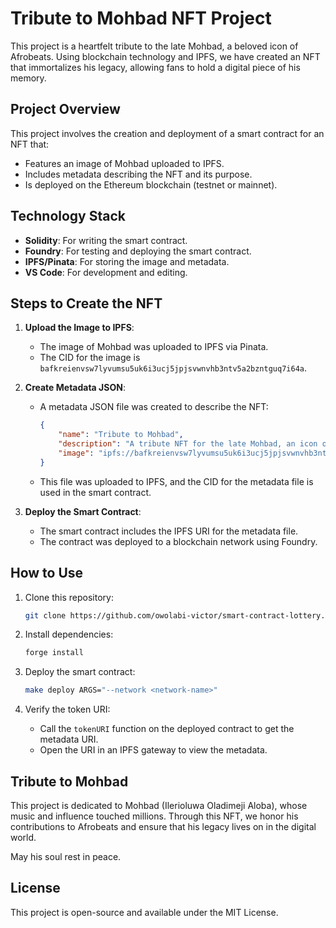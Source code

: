 # Tribute to Mohbad NFT Project

This project is a heartfelt tribute to the late Mohbad, a beloved icon of Afrobeats. Using blockchain technology and IPFS, we have created an NFT that immortalizes his legacy, allowing fans to hold a digital piece of his memory.

## Project Overview

This project involves the creation and deployment of a smart contract for an NFT that:
- Features an image of Mohbad uploaded to IPFS.
- Includes metadata describing the NFT and its purpose.
- Is deployed on the Ethereum blockchain (testnet or mainnet).

## Technology Stack

- **Solidity**: For writing the smart contract.
- **Foundry**: For testing and deploying the smart contract.
- **IPFS/Pinata**: For storing the image and metadata.
- **VS Code**: For development and editing.

## Steps to Create the NFT

1. **Upload the Image to IPFS**:
   - The image of Mohbad was uploaded to IPFS via Pinata.
   - The CID for the image is `bafkreienvsw7lyvumsu5uk6i3ucj5jpjsvwnvhb3ntv5a2bzntguq7i64a`.

2. **Create Metadata JSON**:
   - A metadata JSON file was created to describe the NFT:
     ```json
     {
         "name": "Tribute to Mohbad",
         "description": "A tribute NFT for the late Mohbad, an icon of Afrobeats.",
         "image": "ipfs://bafkreienvsw7lyvumsu5uk6i3ucj5jpjsvwnvhb3ntv5a2bzntguq7i64a"
     }
     ```
   - This file was uploaded to IPFS, and the CID for the metadata file is used in the smart contract.

3. **Deploy the Smart Contract**:
   - The smart contract includes the IPFS URI for the metadata file.
   - The contract was deployed to a blockchain network using Foundry.

## How to Use

1. Clone this repository:
   ```bash
   git clone https://github.com/owolabi-victor/smart-contract-lottery.git
   ```

2. Install dependencies:
   ```bash
   forge install
   ```

3. Deploy the smart contract:
   ```bash
   make deploy ARGS="--network <network-name>"
   ```

4. Verify the token URI:
   - Call the `tokenURI` function on the deployed contract to get the metadata URI.
   - Open the URI in an IPFS gateway to view the metadata.

## Tribute to Mohbad

This project is dedicated to Mohbad (Ilerioluwa Oladimeji Aloba), whose music and influence touched millions. Through this NFT, we honor his contributions to Afrobeats and ensure that his legacy lives on in the digital world.

May his soul rest in peace.

## License

This project is open-source and available under the MIT License.

